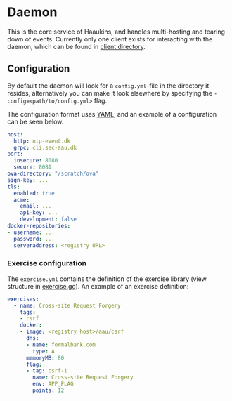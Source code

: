 # Daemon
This is the core service of Haaukins, and handles multi-hosting and tearing down of events.
Currently only one client exists for interacting with the daemon, which can be found in [client directory](../client).

## Configuration
By default the daemon will look for a `config.yml`-file in the directory it resides, alternatively you can make it look elsewhere by specifying the `-config=<path/to/config.yml>` flag.

The configuration format uses [YAML](https://learnxinyminutes.com/docs/yaml/), and an example of a configuration can be seen below.
``` yaml
host:
  http: ntp-event.dk
  grpc: cli.sec-aau.dk
port:
  insecure: 8080
  secure: 8081
ova-directory: "/scratch/ova"
sign-key: ...
tls:
  enabled: true
  acme:
    email: ...
    api-key: ...
    development: false
docker-repositories:
- username: ...
  password: ...
  serveraddress: <registry URL>
```

### Exercise configuration
The `exercise.yml` contains the definition of the exercise library (view structure in [exercise.go](https://github.com/aau-network-security/haaukins/blob/master/store/exercise.go#L36)). 
An example of an exercise definition:
```yaml
exercises:
  - name: Cross-site Request Forgery
    tags:
    - csrf
    docker:
    - image: <registry host>/aau/csrf
      dns:
      - name: formalbank.com
        type: A
      memoryMB: 80
      flag:
      - tag: csrf-1
        name: Cross-site Request Forgery
        env: APP_FLAG
        points: 12
```

